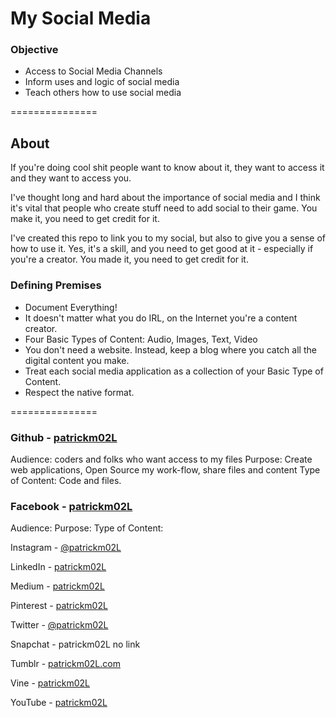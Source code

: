 My Social Media
===============

### Objective 

* Access to Social Media Channels
* Inform uses and logic of social media
* Teach others how to use social media

===============

## About
If you're doing cool shit people want to know about it, they want to access it and they want to access you. 

I've thought long and hard about the importance of social media and I think it's vital that people who create stuff need to add social to their game. You make it, you need to get credit for it. 

I've created this repo to link you to my social, but also to give you a sense of how to use it. Yes, it's a skill, and you need to get good at it - especially if you're a creator. You made it, you need to get credit for it.

### Defining Premises
* Document Everything!
* It doesn't matter what you do IRL, on the Internet you're a content creator. 
* Four Basic Types of Content: Audio, Images, Text, Video
* You don't need a website. Instead, keep a blog where you catch all the digital content you make. 
* Treat each social media application as a collection of your Basic Type of Content.
* Respect the native format.  

===============

### Github - [patrickm02L](https://github.com/patrickm02L)
Audience: coders and folks who want access to my files
Purpose: Create web applications, Open Source my work-flow, share files and content 
Type of Content: Code and files. 

### Facebook - [patrickm02L](https://www.facebook.com/patrickm02L)
Audience:
Purpose: 
Type of Content:

Instagram - [@patrickm02L](http://instagram.com/patrickm02l)

LinkedIn - [patrickm02L](https://www.linkedin.com/in/patrickm02l)

Medium - [patrickm02L](https://medium.com/@patrickm02L)

Pinterest - [patrickm02L](http://www.pinterest.com/patrickm02l/)

Twitter - [@patrickm02L](https://twitter.com/patrickm02L)

Snapchat - patrickm02L no link

Tumblr - [patrickm02L.com](http://patrickm02l.com/)

Vine - [patrickm02L](https://vine.co/patrickm02L)

YouTube - [patrickm02L](https://www.youtube.com/user/patrickm02L)


